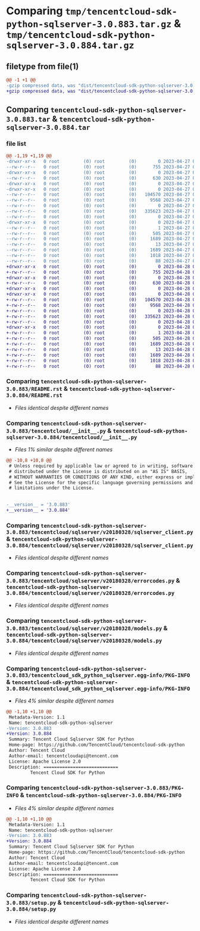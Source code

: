 # Comparing `tmp/tencentcloud-sdk-python-sqlserver-3.0.883.tar.gz` & `tmp/tencentcloud-sdk-python-sqlserver-3.0.884.tar.gz`

## filetype from file(1)

```diff
@@ -1 +1 @@
-gzip compressed data, was "dist/tencentcloud-sdk-python-sqlserver-3.0.883.tar", last modified: Thu Apr 27 00:47:58 2023, max compression
+gzip compressed data, was "dist/tencentcloud-sdk-python-sqlserver-3.0.884.tar", last modified: Fri Apr 28 02:38:00 2023, max compression
```

## Comparing `tencentcloud-sdk-python-sqlserver-3.0.883.tar` & `tencentcloud-sdk-python-sqlserver-3.0.884.tar`

### file list

```diff
@@ -1,19 +1,19 @@
-drwxr-xr-x   0 root         (0) root         (0)        0 2023-04-27 00:47:58.000000 tencentcloud-sdk-python-sqlserver-3.0.883/
--rw-r--r--   0 root         (0) root         (0)      755 2023-04-27 00:47:57.000000 tencentcloud-sdk-python-sqlserver-3.0.883/README.rst
-drwxr-xr-x   0 root         (0) root         (0)        0 2023-04-27 00:47:58.000000 tencentcloud-sdk-python-sqlserver-3.0.883/tencentcloud/
--rw-r--r--   0 root         (0) root         (0)      630 2023-04-27 00:47:57.000000 tencentcloud-sdk-python-sqlserver-3.0.883/tencentcloud/__init__.py
-drwxr-xr-x   0 root         (0) root         (0)        0 2023-04-27 00:47:58.000000 tencentcloud-sdk-python-sqlserver-3.0.883/tencentcloud/sqlserver/
-drwxr-xr-x   0 root         (0) root         (0)        0 2023-04-27 00:47:58.000000 tencentcloud-sdk-python-sqlserver-3.0.883/tencentcloud/sqlserver/v20180328/
--rw-r--r--   0 root         (0) root         (0)   104570 2023-04-27 00:47:57.000000 tencentcloud-sdk-python-sqlserver-3.0.883/tencentcloud/sqlserver/v20180328/sqlserver_client.py
--rw-r--r--   0 root         (0) root         (0)     9568 2023-04-27 00:47:57.000000 tencentcloud-sdk-python-sqlserver-3.0.883/tencentcloud/sqlserver/v20180328/errorcodes.py
--rw-r--r--   0 root         (0) root         (0)        0 2023-04-27 00:47:57.000000 tencentcloud-sdk-python-sqlserver-3.0.883/tencentcloud/sqlserver/v20180328/__init__.py
--rw-r--r--   0 root         (0) root         (0)   335623 2023-04-27 00:47:57.000000 tencentcloud-sdk-python-sqlserver-3.0.883/tencentcloud/sqlserver/v20180328/models.py
--rw-r--r--   0 root         (0) root         (0)        0 2023-04-27 00:47:57.000000 tencentcloud-sdk-python-sqlserver-3.0.883/tencentcloud/sqlserver/__init__.py
-drwxr-xr-x   0 root         (0) root         (0)        0 2023-04-27 00:47:58.000000 tencentcloud-sdk-python-sqlserver-3.0.883/tencentcloud_sdk_python_sqlserver.egg-info/
--rw-r--r--   0 root         (0) root         (0)        1 2023-04-27 00:47:58.000000 tencentcloud-sdk-python-sqlserver-3.0.883/tencentcloud_sdk_python_sqlserver.egg-info/dependency_links.txt
--rw-r--r--   0 root         (0) root         (0)      505 2023-04-27 00:47:58.000000 tencentcloud-sdk-python-sqlserver-3.0.883/tencentcloud_sdk_python_sqlserver.egg-info/SOURCES.txt
--rw-r--r--   0 root         (0) root         (0)     1689 2023-04-27 00:47:58.000000 tencentcloud-sdk-python-sqlserver-3.0.883/tencentcloud_sdk_python_sqlserver.egg-info/PKG-INFO
--rw-r--r--   0 root         (0) root         (0)       13 2023-04-27 00:47:58.000000 tencentcloud-sdk-python-sqlserver-3.0.883/tencentcloud_sdk_python_sqlserver.egg-info/top_level.txt
--rw-r--r--   0 root         (0) root         (0)     1689 2023-04-27 00:47:58.000000 tencentcloud-sdk-python-sqlserver-3.0.883/PKG-INFO
--rw-r--r--   0 root         (0) root         (0)     1018 2023-04-27 00:47:57.000000 tencentcloud-sdk-python-sqlserver-3.0.883/setup.py
--rw-r--r--   0 root         (0) root         (0)       88 2023-04-27 00:47:58.000000 tencentcloud-sdk-python-sqlserver-3.0.883/setup.cfg
+drwxr-xr-x   0 root         (0) root         (0)        0 2023-04-28 02:38:00.000000 tencentcloud-sdk-python-sqlserver-3.0.884/
+-rw-r--r--   0 root         (0) root         (0)      755 2023-04-28 02:37:59.000000 tencentcloud-sdk-python-sqlserver-3.0.884/README.rst
+drwxr-xr-x   0 root         (0) root         (0)        0 2023-04-28 02:38:00.000000 tencentcloud-sdk-python-sqlserver-3.0.884/tencentcloud/
+-rw-r--r--   0 root         (0) root         (0)      630 2023-04-28 02:37:59.000000 tencentcloud-sdk-python-sqlserver-3.0.884/tencentcloud/__init__.py
+drwxr-xr-x   0 root         (0) root         (0)        0 2023-04-28 02:38:00.000000 tencentcloud-sdk-python-sqlserver-3.0.884/tencentcloud/sqlserver/
+drwxr-xr-x   0 root         (0) root         (0)        0 2023-04-28 02:38:00.000000 tencentcloud-sdk-python-sqlserver-3.0.884/tencentcloud/sqlserver/v20180328/
+-rw-r--r--   0 root         (0) root         (0)   104570 2023-04-28 02:37:59.000000 tencentcloud-sdk-python-sqlserver-3.0.884/tencentcloud/sqlserver/v20180328/sqlserver_client.py
+-rw-r--r--   0 root         (0) root         (0)     9568 2023-04-28 02:37:59.000000 tencentcloud-sdk-python-sqlserver-3.0.884/tencentcloud/sqlserver/v20180328/errorcodes.py
+-rw-r--r--   0 root         (0) root         (0)        0 2023-04-28 02:37:59.000000 tencentcloud-sdk-python-sqlserver-3.0.884/tencentcloud/sqlserver/v20180328/__init__.py
+-rw-r--r--   0 root         (0) root         (0)   335623 2023-04-28 02:37:59.000000 tencentcloud-sdk-python-sqlserver-3.0.884/tencentcloud/sqlserver/v20180328/models.py
+-rw-r--r--   0 root         (0) root         (0)        0 2023-04-28 02:37:59.000000 tencentcloud-sdk-python-sqlserver-3.0.884/tencentcloud/sqlserver/__init__.py
+drwxr-xr-x   0 root         (0) root         (0)        0 2023-04-28 02:38:00.000000 tencentcloud-sdk-python-sqlserver-3.0.884/tencentcloud_sdk_python_sqlserver.egg-info/
+-rw-r--r--   0 root         (0) root         (0)        1 2023-04-28 02:38:00.000000 tencentcloud-sdk-python-sqlserver-3.0.884/tencentcloud_sdk_python_sqlserver.egg-info/dependency_links.txt
+-rw-r--r--   0 root         (0) root         (0)      505 2023-04-28 02:38:00.000000 tencentcloud-sdk-python-sqlserver-3.0.884/tencentcloud_sdk_python_sqlserver.egg-info/SOURCES.txt
+-rw-r--r--   0 root         (0) root         (0)     1689 2023-04-28 02:38:00.000000 tencentcloud-sdk-python-sqlserver-3.0.884/tencentcloud_sdk_python_sqlserver.egg-info/PKG-INFO
+-rw-r--r--   0 root         (0) root         (0)       13 2023-04-28 02:38:00.000000 tencentcloud-sdk-python-sqlserver-3.0.884/tencentcloud_sdk_python_sqlserver.egg-info/top_level.txt
+-rw-r--r--   0 root         (0) root         (0)     1689 2023-04-28 02:38:00.000000 tencentcloud-sdk-python-sqlserver-3.0.884/PKG-INFO
+-rw-r--r--   0 root         (0) root         (0)     1018 2023-04-28 02:37:59.000000 tencentcloud-sdk-python-sqlserver-3.0.884/setup.py
+-rw-r--r--   0 root         (0) root         (0)       88 2023-04-28 02:38:00.000000 tencentcloud-sdk-python-sqlserver-3.0.884/setup.cfg
```

### Comparing `tencentcloud-sdk-python-sqlserver-3.0.883/README.rst` & `tencentcloud-sdk-python-sqlserver-3.0.884/README.rst`

 * *Files identical despite different names*

### Comparing `tencentcloud-sdk-python-sqlserver-3.0.883/tencentcloud/__init__.py` & `tencentcloud-sdk-python-sqlserver-3.0.884/tencentcloud/__init__.py`

 * *Files 1% similar despite different names*

```diff
@@ -10,8 +10,8 @@
 # Unless required by applicable law or agreed to in writing, software
 # distributed under the License is distributed on an "AS IS" BASIS,
 # WITHOUT WARRANTIES OR CONDITIONS OF ANY KIND, either express or implied.
 # See the License for the specific language governing permissions and
 # limitations under the License.
 
 
-__version__ = '3.0.883'
+__version__ = '3.0.884'
```

### Comparing `tencentcloud-sdk-python-sqlserver-3.0.883/tencentcloud/sqlserver/v20180328/sqlserver_client.py` & `tencentcloud-sdk-python-sqlserver-3.0.884/tencentcloud/sqlserver/v20180328/sqlserver_client.py`

 * *Files identical despite different names*

### Comparing `tencentcloud-sdk-python-sqlserver-3.0.883/tencentcloud/sqlserver/v20180328/errorcodes.py` & `tencentcloud-sdk-python-sqlserver-3.0.884/tencentcloud/sqlserver/v20180328/errorcodes.py`

 * *Files identical despite different names*

### Comparing `tencentcloud-sdk-python-sqlserver-3.0.883/tencentcloud/sqlserver/v20180328/models.py` & `tencentcloud-sdk-python-sqlserver-3.0.884/tencentcloud/sqlserver/v20180328/models.py`

 * *Files identical despite different names*

### Comparing `tencentcloud-sdk-python-sqlserver-3.0.883/tencentcloud_sdk_python_sqlserver.egg-info/PKG-INFO` & `tencentcloud-sdk-python-sqlserver-3.0.884/tencentcloud_sdk_python_sqlserver.egg-info/PKG-INFO`

 * *Files 4% similar despite different names*

```diff
@@ -1,10 +1,10 @@
 Metadata-Version: 1.1
 Name: tencentcloud-sdk-python-sqlserver
-Version: 3.0.883
+Version: 3.0.884
 Summary: Tencent Cloud Sqlserver SDK for Python
 Home-page: https://github.com/TencentCloud/tencentcloud-sdk-python
 Author: Tencent Cloud
 Author-email: tencentcloudapi@tencent.com
 License: Apache License 2.0
 Description: ============================
         Tencent Cloud SDK for Python
```

### Comparing `tencentcloud-sdk-python-sqlserver-3.0.883/PKG-INFO` & `tencentcloud-sdk-python-sqlserver-3.0.884/PKG-INFO`

 * *Files 4% similar despite different names*

```diff
@@ -1,10 +1,10 @@
 Metadata-Version: 1.1
 Name: tencentcloud-sdk-python-sqlserver
-Version: 3.0.883
+Version: 3.0.884
 Summary: Tencent Cloud Sqlserver SDK for Python
 Home-page: https://github.com/TencentCloud/tencentcloud-sdk-python
 Author: Tencent Cloud
 Author-email: tencentcloudapi@tencent.com
 License: Apache License 2.0
 Description: ============================
         Tencent Cloud SDK for Python
```

### Comparing `tencentcloud-sdk-python-sqlserver-3.0.883/setup.py` & `tencentcloud-sdk-python-sqlserver-3.0.884/setup.py`

 * *Files identical despite different names*

